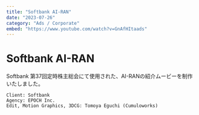 ```yaml
---
title: "Softbank AI-RAN"
date: "2023-07-26"
category: "Ads / Corporate"
embed: "https://www.youtube.com/watch?v=GnAfHItaads"
---
```


# Softbank AI-RAN

Softbank 第37回定時株主総会にて使用された、AI-RANの紹介ムービーを制作いたしました。

```plaintext
Client: Softbank
Agency: EPOCH Inc.
Edit, Motion Graphics, 3DCG: Tomoya Eguchi (Cumuloworks)
```
